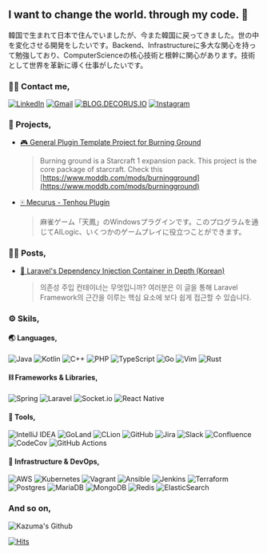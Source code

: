 ## **I want to change the world. through my code.** 🚀
 
韓国で生まれて日本で住んでいましたが、今また韓国に戻ってきました。世の中を変化させる開発をしたいです。Backend、Infrastructureに多大な関心を持って勉強しており、ComputerScienceの核心技術と根幹に関心があります。技術として世界を革新に導く仕事がしたいです。

### 💁‍♂️ Contact me,
[![LinkedIn](https://img.shields.io/badge/linkedin-%230077B5.svg?style=for-the-badge&logo=linkedin&logoColor=white)](https://www.linkedin.com/in/decorus-kazuma) [![Gmail](https://img.shields.io/badge/Gmail-D14836?style=for-the-badge&logo=gmail&logoColor=white)](mailto:brightdelusion@gmail.com) [![BLOG.DECORUS.IO](https://img.shields.io/badge/Blog-blog.decorus.io-333333?logo=Bloglovin&style=for-the-badge)](https://blog.decorus.io) [![Instagram](https://img.shields.io/badge/Instagram-%23E4405F.svg?style=for-the-badge&logo=Instagram&logoColor=white)](https://www.instagram.com/kazuma.hwajin/)

### 📱 Projects,

- [🎮 General Plugin Template Project for Burning Ground](https://github.com/decorus-kazuma/gptp-burningground)
  > Burning ground is a Starcraft 1 expansion pack. This project is the core package of starcraft. Check this [https://www.moddb.com/mods/burningground](https://www.moddb.com/mods/burningground)
- [🀄️ Mecurus - Tenhou Plugin](https://github.com/decorus-kazuma/mecurus)
  > 麻雀ゲーム「天鳳」のWindowsプラグインです。このプログラムを通じてAILogic、いくつかのゲームプレイに役立つことができます。

### ✍🏻 Posts,

- [🧐 Laravel's Dependency Injection Container in Depth (Korean)](https://blog.decorus.io/php/2018/07/04/laravel-dependency-injection-container.html)
  > 의존성 주입 컨테이너는 무엇입니까? 여러분은 이 글을 통해 Laravel Framework의 근간을 이루는 핵심 요소에 보다 쉽게 접근할 수 있습니다.

### ⚙️ Skils,

#### 🌏 Languages,

![Java](https://img.shields.io/badge/java-%23ED8B00.svg?style=for-the-badge&logo=java&logoColor=white) ![Kotlin](https://img.shields.io/badge/kotlin-%230095D5.svg?style=for-the-badge&logo=kotlin&logoColor=white) ![C++](https://img.shields.io/badge/c++-%2300599C.svg?style=for-the-badge&logo=c%2B%2B&logoColor=white) ![PHP](https://img.shields.io/badge/php-%23777BB4.svg?style=for-the-badge&logo=php&logoColor=white) ![TypeScript](https://img.shields.io/badge/typescript-%23007ACC.svg?style=for-the-badge&logo=typescript&logoColor=white) ![Go](https://img.shields.io/badge/go-%2300ADD8.svg?style=for-the-badge&logo=go&logoColor=white) ![Vim](https://img.shields.io/badge/VIM-%2311AB00.svg?style=for-the-badge&logo=vim&logoColor=white) ![Rust](https://img.shields.io/badge/rust-%23000000.svg?style=for-the-badge&logo=rust&logoColor=white)

#### ⛓ Frameworks & Libraries,
![Spring](https://img.shields.io/badge/spring-%236DB33F.svg?style=for-the-badge&logo=spring&logoColor=white) ![Laravel](https://img.shields.io/badge/laravel-%23FF2D20.svg?style=for-the-badge&logo=laravel&logoColor=white) ![Socket.io](https://img.shields.io/badge/Socket.io-black?style=for-the-badge&logo=socket.io&badgeColor=010101) ![React Native](https://img.shields.io/badge/react_native-%2320232a.svg?style=for-the-badge&logo=react&logoColor=%2361DAFB) 

#### 🧰 Tools,

![IntelliJ IDEA](https://img.shields.io/badge/IntelliJIDEA-000000.svg?style=for-the-badge&logo=intellij-idea&logoColor=white) ![GoLand](https://img.shields.io/badge/GoLand-0f0f0f?&style=for-the-badge&logo=goland&logoColor=white) ![CLion](https://img.shields.io/badge/CLion-black?style=for-the-badge&logo=clion&logoColor=white) ![GitHub](https://img.shields.io/badge/github-%23121011.svg?style=for-the-badge&logo=github&logoColor=white) ![Jira](https://img.shields.io/badge/jira-%230A0FFF.svg?style=for-the-badge&logo=jira&logoColor=white) ![Slack](https://img.shields.io/badge/Slack-4A154B?style=for-the-badge&logo=slack&logoColor=white) ![Confluence](https://img.shields.io/badge/confluence-%23172BF4.svg?style=for-the-badge&logo=confluence&logoColor=white) ![CodeCov](https://img.shields.io/badge/codecov-%23ff0077.svg?style=for-the-badge&logo=codecov&logoColor=white) ![GitHub Actions](https://img.shields.io/badge/github%20actions-%232671E5.svg?style=for-the-badge&logo=githubactions&logoColor=white)

#### 💾 Infrastructure & DevOps,

![AWS](https://img.shields.io/badge/AWS-%23FF9900.svg?style=for-the-badge&logo=amazon-aws&logoColor=white) ![Kubernetes](https://img.shields.io/badge/kubernetes-%23326ce5.svg?style=for-the-badge&logo=kubernetes&logoColor=white) ![Vagrant](https://img.shields.io/badge/vagrant-%231563FF.svg?style=for-the-badge&logo=vagrant&logoColor=white) ![Ansible](https://img.shields.io/badge/ansible-%231A1918.svg?style=for-the-badge&logo=ansible&logoColor=white) ![Jenkins](https://img.shields.io/badge/jenkins-%232C5263.svg?style=for-the-badge&logo=jenkins&logoColor=white) ![Terraform](https://img.shields.io/badge/terraform-%235835CC.svg?style=for-the-badge&logo=terraform&logoColor=white) ![Postgres](https://img.shields.io/badge/postgres-%23316192.svg?style=for-the-badge&logo=postgresql&logoColor=white) ![MariaDB](https://img.shields.io/badge/MariaDB-003545?style=for-the-badge&logo=mariadb&logoColor=white) ![MongoDB](https://img.shields.io/badge/MongoDB-%234ea94b.svg?style=for-the-badge&logo=mongodb&logoColor=white) ![Redis](https://img.shields.io/badge/redis-%23DD0031.svg?style=for-the-badge&logo=redis&logoColor=white) ![ElasticSearch](https://img.shields.io/badge/-ElasticSearch-005571?style=for-the-badge&logo=elasticsearch)

### And so on,

![Kazuma's Github](https://github-readme-stats.vercel.app/api?username=decorus-kazuma&show_icons=true&theme=dracula&count_private=true)

[![Hits](https://hits.seeyoufarm.com/api/count/incr/badge.svg?url=https%3A%2F%2Fgithub.com%2Fdecorus-kazuma&count_bg=%23BE5207&title_bg=%234F4F4F&icon=&icon_color=%23E7E7E7&title=%F0%9F%8F%93&edge_flat=true)](https://hits.seeyoufarm.com)
